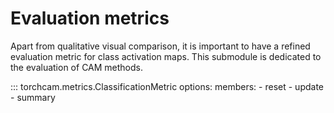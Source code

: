 # Evaluation metrics

Apart from qualitative visual comparison, it is important to have a refined evaluation metric for class activation maps. This submodule is dedicated to the evaluation of CAM methods.

::: torchcam.metrics.ClassificationMetric
    options:
        members:
            - reset
            - update
            - summary
